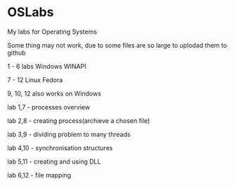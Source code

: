 # OSLabs
My labs for Operating Systems

Some thing may not work, due to some files are so large to uplodad them to github

1 - 6 labs Windows WINAPI

7 - 12 Linux Fedora

9, 10, 12 also works on Windows

lab 1,7 - processes overview

lab 2,8 - creating process(archieve a chosen file)

lab 3,9 - dividing problem to many threads

lab 4,10 - synchronisation structures

lab 5,11 - creating and using DLL 

lab 6,12 - file mapping
